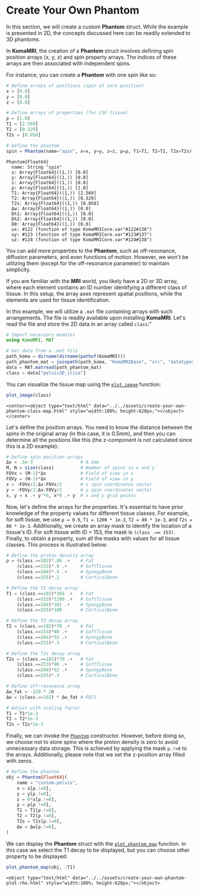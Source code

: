 # Create Your Own Phantom

In this section, we will create a custom **Phantom** struct. While the example is presented in 2D, the concepts discussed here can be readily extended to 3D phantoms.

In **KomaMRI**, the creation of a **Phantom** struct involves defining spin position arrays (x, y, z) and spin property arrays. The indices of these arrays are then associated with independent spins.

For instance, you can create a **Phantom** with one spin like so:
```julia
# Define arrays of positions (spin at zero position)
x = [0.0]
y = [0.0]
z = [0.0]

# Define arrays of properties (for CSF tissue)
ρ = [1.0]
T1 = [2.569]
T2 = [0.329]
T2s = [0.058]

# Define the phantom
spin = Phantom(name="spin", x=x, y=y, z=z, ρ=ρ, T1=T1, T2=T2, T2s=T2s)
```
```julia-repl
Phantom{Float64}
  name: String "spin"
  x: Array{Float64}((1,)) [0.0]
  y: Array{Float64}((1,)) [0.0]
  z: Array{Float64}((1,)) [0.0]
  ρ: Array{Float64}((1,)) [1.0]
  T1: Array{Float64}((1,)) [2.569]
  T2: Array{Float64}((1,)) [0.329]
  T2s: Array{Float64}((1,)) [0.058]
  Δw: Array{Float64}((1,)) [0.0]
  Dλ1: Array{Float64}((1,)) [0.0]
  Dλ2: Array{Float64}((1,)) [0.0]
  Dθ: Array{Float64}((1,)) [0.0]
  ux: #122 (function of type KomaMRICore.var"#122#136")
  uy: #123 (function of type KomaMRICore.var"#123#137")
  uz: #124 (function of type KomaMRICore.var"#124#138")
```

You can add more properties to the **Phantom**, such as off-resonance, diffusion parameters, and even functions of motion. However, we won't be utilizing them (except for the off-resonance parameter) to maintain simplicity.

If you are familiar with the **MRI** world, you likely have a 2D or 3D array, where each element contains an ID number identifying a different class of tissue. In this setup, the array axes represent spatial positions, while the elements are used for tissue identification.

In this example, we will utilize a `.mat` file containing arrays with such arrangements. The file is readily available upon installing **KomaMRI**. Let's read the file and store the 2D data in an array called `class`:"
```julia
# Import necessary modules
using KomaMRI, MAT

# Get data from a .mat file
path_koma = dirname(dirname(pathof(KomaMRI)))
path_phantom_mat = joinpath(path_koma, "KomaMRIBase", "src", "datatypes", "phantom", "pelvis2D.mat")
data = MAT.matread(path_phantom_mat)
class = data["pelvis3D_slice"]
```

You can visualize the tissue map using the [`plot_image`](@ref) function:
```julia
plot_image(class)
```
```@raw html
<center><object type="text/html" data="../../assets/create-your-own-phantom-class-map.html" style="width:100%; height:620px;"></object></center>
```

Let's define the position arrays. You need to know the distance between the spins in the original array (in this case, it is 0.5mm), and then you can determine all the positions like this (the z-component is not calculated since this is a 2D example):
```julia
# Define spin position arrays
Δx = .5e-3                  # 0.5mm
M, N = size(class)          # Number of spins in x and y
FOVx = (M-1)*Δx             # Field of view in x
FOVy = (N-1)*Δx             # Field of view in y
x = -FOVx/2:Δx:FOVx/2       # x spin coordinates vector
y = -FOVy/2:Δx:FOVy/2       # y spin coordinates vector
x, y = x .+ y'*0, x*0 .+ y' # x and y grid points
```

Now, let's define the arrays for the properties. It's essential to have prior knowledge of the property values for different tissue classes. For example, for soft tissue, we use `ρ = 0.9`, `T1 = 1200 * 1e-3`, `T2 = 80 * 1e-3`, and `T2s = 80 * 1e-3`. Additionally, we create an array mask to identify the location of a tissue's ID. For soft tissue with ID = 153, the mask is `(class .== 153)`. Finally, to obtain a property, sum all the masks with values for all tissue classes. This process is illustrated below: 
```julia
# Define the proton density array
ρ = (class.==102)*.86 .+    # Fat
    (class.==153)*.9 .+     # SoftTissue
    (class.==204)*.4 .+     # SpongyBone
    (class.==255)*.2        # CorticalBone

# Define the T1 decay array
T1 = (class.==102)*366 .+   # Fat
    (class.==153)*1200 .+   # SoftTissue
    (class.==204)*381 .+    # SpongyBone
    (class.==255)*100       # CorticalBone

# Define the T2 decay array
T2 = (class.==102)*70 .+    # Fat
    (class.==153)*80 .+     # SoftTissue
    (class.==204)*52 .+     # SpongyBone
    (class.==255)*.3        # CorticalBone

# Define the T2s decay array
T2s = (class.==102)*70 .+   # Fat
    (class.==153)*80 .+     # SoftTissue
    (class.==204)*52 .+     # SpongyBone
    (class.==255)*.3        # CorticalBone

# Define off-resonance array
Δw_fat = -220 * 2π
Δw = (class.==102) * Δw_fat # FAT1

# Adjust with scaling factor
T1 = T1*1e-3
T2 = T2*1e-3
T2s = T2s*1e-3
```

Finally, we can invoke the [`Phantom`](@ref) constructor. However, before doing so, we choose not to store spins where the proton density is zero to avoid unnecessary data storage. This is achieved by applying the mask `ρ.!=0` to the arrays. Additionally, please note that we set the z-position array filled with zeros.
```julia
# Define the phantom
obj = Phantom{Float64}(
    name = "custom-pelvis",
	x = x[ρ.!=0],
	y = y[ρ.!=0],
	z = 0*x[ρ.!=0],
	ρ = ρ[ρ.!=0],
	T1 = T1[ρ.!=0],
	T2 = T2[ρ.!=0],
	T2s = T2s[ρ.!=0],
	Δw = Δw[ρ.!=0],
)
```

We can display the **Phantom** struct with the [`plot_phantom_map`](@ref) function. In this case we select the T1 decay to be displayed, but you can choose other property to be displayed:
```julia
plot_phantom_map(obj, :T1)
```
```@raw html
<object type="text/html" data="../../assets/create-your-own-phantom-plot-rho.html" style="width:100%; height:620px;"></object>
```
